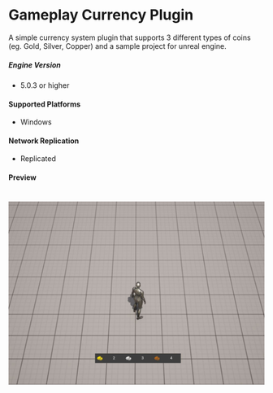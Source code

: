 # Gameplay Currency Plugin

A simple currency system plugin that supports 3 different types of coins (eg. Gold, Silver, Copper) and a sample project for unreal engine.
 
##### Engine Version
+ 5.0.3 or higher

#### Supported Platforms
+ Windows

#### Network Replication
+ Replicated

#### Preview
# ![](/Docs/Preview.JPG)
